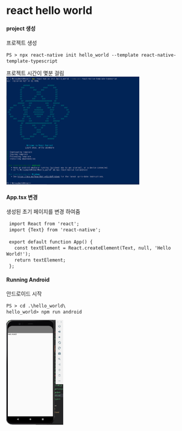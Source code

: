 # react hello world

#### project 생성
프로젝트 생성
````
PS > npx react-native init hello_world --template react-native-template-typescript
````
프로젝트 시간이 몇분 걸림     
<img src="/images/hello-world.PNG" width="70%" height="70%">  


#### App.tsx 변경
생성된 초기 페이지를 변경 하여줌
````
 import React from 'react';
 import {Text} from 'react-native';

 export default function App() {
   const textElement = React.createElement(Text, null, 'Hello World!');
   return textElement;
 };
````

#### Running Android
안드로이드 시작
````
PS > cd .\hello_world\
hello_world> npm run android
````
<img src="/images/hello_world/luancher.PNG" width="30%" height="30%">  
